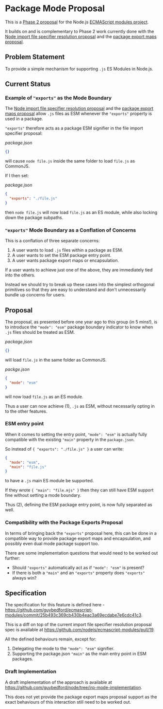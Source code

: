 # Package Mode Proposal

This is a [Phase 2 proposal](https://github.com/nodejs/modules/blob/master/doc/plan-for-new-modules-implementation.md#phase-2) for the Node.js [ECMAScript modules project](https://github.com/nodejs/ecmascript-modules).

It builds on and is complementary to Phase 2 work currently done with the [Node import file specifier resolution proposal](https://github.com/GeoffreyBooth/node-import-file-specifier-resolution-proposal) and the [package export maps proposal](https://github.com/jkrems/proposal-pkg-exports).

## Problem Statement

To provide a simple mechanism for supporting `.js` ES Modules in Node.js.

## Current Status

### Example of `"exports"` as the Mode Boundary

The [Node import file specifier resolution proposal](https://github.com/GeoffreyBooth/node-import-file-specifier-resolution-proposal) and the [package export maps proposal](https://github.com/jkrems/proposal-pkg-exports) allow `.js` files as ESM whenever the `"exports"` property is used in a package.

`"exports"` therefore acts as a package ESM signifier in the file import specifier proposal:

_package.json_

```json
{}
```

will cause `node file.js` inside the same folder to load `file.js` as CommonJS.

If I then set:

_package.json_

```json
{
  "exports": "./file.js"
}
```

then `node file.js` will now load `file.js` as an ES module, while also locking down the package subpaths.

### `"exports"` Mode Boundary as a Conflation of Concerns

This is a conflation of three separate concerns:

1. A user wants to load `.js` files within a package as ESM.
2. A user wants to set the ESM package entry point.
3. A user wants package export maps or encapsulation.

If a user wants to achieve just one of the above, they are immediately tied into the others.

Instead we should try to break up these cases into the simplest orthogonal primitives so that they are easy to understand and don't unnecessarily bundle up concerns for users.

## Proposal

The proposal, as presented before one year ago to this group (in 5 mins!), is to introduce the `"mode": "esm"` package boundary indicator
to know when `.js` files should be treated as ESM.

_package.json_

```json
{}
```

will load `file.js` in the same folder as CommonJS.

_packge.json_

```json
{
  "mode": "esm"
}
```

will now load `file.js` as an ES module.

Thus a user can now achieve (1), `.js` as ESM, without necessarily opting in to the other features.

### ESM entry point

When it comes to setting the entry point, `"mode": "esm"` is actually fully compatible with the existing `"main"` property in the `package.json`.

So instead of `{ "exports": "./file.js" }` a user can write:

```json
{
  "mode": "esm",
  "main": "file.js"
}
```

to have a `.js` main ES module be supported.

If they wrote `{ "main": "file.mjs" }` then they can still have ESM support fine without setting a mode boundary.

Thus (2), defining the ESM package entry point, is now fully separated as well.

### Compatibility with the Package Exports Proposal

In terms of bringing back the `"exports"` proposal here, this can be done in a compatible way to provide package export maps and encapsulation, and possibly even dual mode package support too.

There are some implementation questions that would need to be worked out further:

* Should `"exports"` automatically act as if `"mode": "esm"` is present?
* If there is both a `"main"` and an `"exports"` property does `"exports"` always win?

## Specification

The specification for this feature is defined here - https://github.com/guybedford/ecmascript-modules/commit/25b493c369cb430b4eac3a69ecdabe7e6cdc41c3.

This is a diff on top of the current import file specifier resolution proposal spec is available at https://github.com/nodejs/ecmascript-modules/pull/19.

All the defined behaviours remain, except for:

1. Delegating the mode to the `"mode": "esm"` signifier.
2. Supporting the package.json `"main"` as the main entry point in ESM packages.

### Draft Implementation

A draft implementation of the approach is available at https://github.com/guybedford/node/tree/irp-mode-implementation.

This does not yet provide the package export maps proposal support as the exact behaviours of this interaction still need to be worked out.
